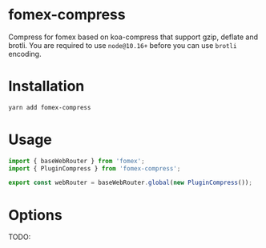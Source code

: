 # fomex-compress
Compress for fomex based on koa-compress that support gzip, deflate and brotli. You are required to use `node@10.16+` before you can use `brotli` encoding.

# Installation
```bash
yarn add fomex-compress
```

# Usage
```typescript
import { baseWebRouter } from 'fomex';
import { PluginCompress } from 'fomex-compress';

export const webRouter = baseWebRouter.global(new PluginCompress());
```

# Options
TODO:
